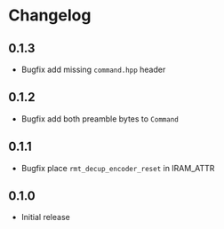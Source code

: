 # Changelog

## 0.1.3
- Bugfix add missing `command.hpp` header

## 0.1.2
- Bugfix add both preamble bytes to `Command`

## 0.1.1
- Bugfix place `rmt_decup_encoder_reset` in IRAM_ATTR

## 0.1.0
- Initial release